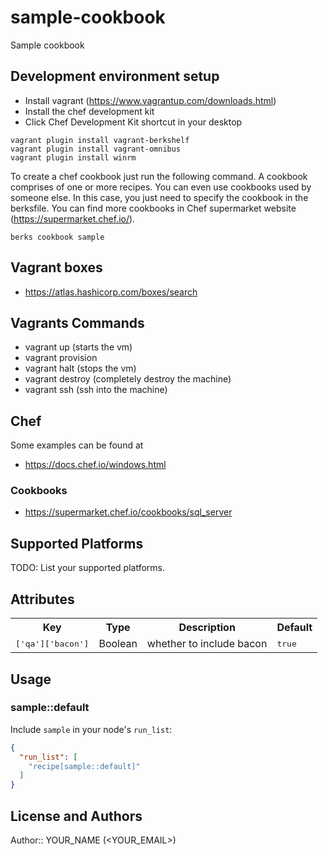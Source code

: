 # sample-cookbook

Sample cookbook


## Development environment setup

- Install vagrant (https://www.vagrantup.com/downloads.html)
- Install the chef development kit
- Click Chef Development Kit shortcut in your desktop

```
vagrant plugin install vagrant-berkshelf
vagrant plugin install vagrant-omnibus
vagrant plugin install winrm
```

To create a chef cookbook just run the following command. A cookbook comprises of one or more recipes. You can even use cookbooks used by someone else. In this case, you just need to specify the cookbook in the berksfile. You can find more cookbooks in Chef supermarket website (https://supermarket.chef.io/).


```
berks cookbook sample
```

## Vagrant boxes

- https://atlas.hashicorp.com/boxes/search

## Vagrants Commands

- vagrant up (starts the vm)
- vagrant provision
- vagrant halt (stops the vm)
- vagrant destroy (completely destroy the machine)
- vagrant ssh (ssh into the machine)

## Chef

Some examples can be found at

- https://docs.chef.io/windows.html

### Cookbooks

- https://supermarket.chef.io/cookbooks/sql_server

## Supported Platforms

TODO: List your supported platforms.

## Attributes

<table>
  <tr>
    <th>Key</th>
    <th>Type</th>
    <th>Description</th>
    <th>Default</th>
  </tr>
  <tr>
    <td><tt>['qa']['bacon']</tt></td>
    <td>Boolean</td>
    <td>whether to include bacon</td>
    <td><tt>true</tt></td>
  </tr>
</table>

## Usage

### sample::default

Include `sample` in your node's `run_list`:

```json
{
  "run_list": [
    "recipe[sample::default]"
  ]
}
```

## License and Authors

Author:: YOUR_NAME (<YOUR_EMAIL>)
